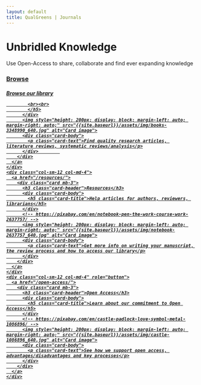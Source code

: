 ```yaml
---
layout: default
title: QualGreens | Journals
---
```

<div class="jumbotron frontpage">
  <h1 class="display-3">Unbridled Knowledge</h1>
  <p class="lead">
    Use Open-Access to share, collaborate and find ever expanding knowledge
  </p>
</div>
<div class="container">
  <div class="row">
    <div class="col-sm-12 col-md-4">
      <a href="/browse">
        <div class="card mb-3">
          <h3 class="card-header">Browse</h3>
          <div class="card-body">
            <h5 class="card-title">Browse our library

            
            <br><br>
            </h5>
          </div>
          <img style="height: 200px; display: block; margin-left: auto; margin-right: auto;" src="{{site.baseurl}}/assets/img/books-3348990_640.jpg" alt="Card image">
          <div class="card-body">
            <p class="card-text">Find quality research articles, literature reviews, systematic reviews/analysis</p>
          </div>        
        </div>
      </a>
    </div>
    <div class="col-sm-12 col-md-4">
      <a href="/resources/">
        <div class="card mb-3">
          <h3 class="card-header">Resources</h3>
          <div class="card-body">
            <h5 class="card-title">Help articles for authors, reviewers, librarians</h5>
          </div>
          <!-- https://pixabay.com/en/notebook-pen-the-work-course-work-2637757/ -->
          <img style="height: 200px; display: block; margin-left: auto; margin-right: auto;" src="{{site.baseurl}}/assets/img/notebook-2637757_640.jpg" alt="Card image">
          <div class="card-body">
            <p class="card-text">Get more info on writing your manuscript, the review process and how to access our library</p>
          </div>
        </div>
      </a>
    </div>
    <div class="col-sm-12 col-md-4" role="button">
      <a href="/open-access/">
        <div class="card mb-3">
          <h3 class="card-header">Open Access</h3>
          <div class="card-body">
            <h5 class="card-title">Learn about our commitment to Open Access</h5>
          </div>
          <!-- https://pixabay.com/en/castle-padlock-love-symbol-metal-1086896/ -->
          <img style="height: 200px; display: block; margin-left: auto; margin-right: auto;" src="{{site.baseurl}}/assets/img/castle-1086896_640.jpg" alt="Card image">
          <div class="card-body">
            <p class="card-text">See how we support open access, advantages/disadvantages and key processes</p>
          </div>
        </div>
      </a>
    </div>
  </div>
</div>
